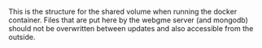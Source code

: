 This is the structure for the shared volume when running the docker container.
Files that are put here by the webgme server (and mongodb) should not be overwritten between updates and also accessible from the outside.

